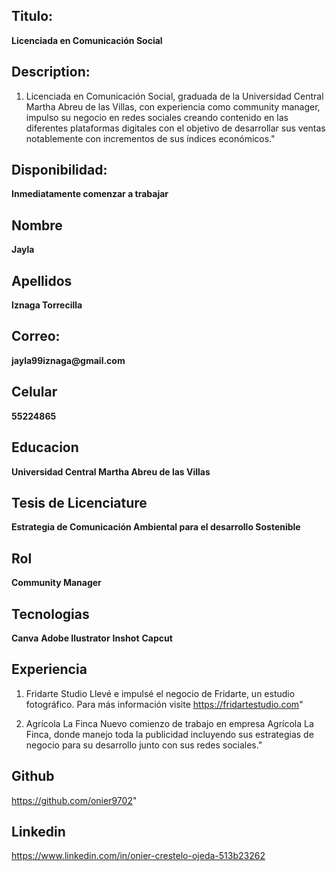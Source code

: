 
## Titulo: 
__Licenciada en Comunicación Social__

## Description: 
1. Licenciada en Comunicación Social, graduada de la Universidad Central Martha Abreu de las Villas, con experiencia como community manager, impulso su negocio en redes sociales creando contenido en las diferentes plataformas digitales con el objetivo de desarrollar sus ventas notablemente con incrementos de sus índices económicos."

## Disponibilidad: 
__Inmediatamente comenzar a trabajar__

## Nombre
__Jayla__

## Apellidos
__Iznaga Torrecilla__

## Correo: 
__jayla99iznaga@gmail.com__

## Celular
__55224865__

## Educacion
__Universidad Central Martha Abreu de las Villas__

## Tesis de Licenciature
__Estrategia de Comunicación Ambiental para el desarrollo Sostenible__

## Rol
__Community Manager__

## Tecnologias
__Canva__
__Adobe Ilustrator__
__Inshot__
__Capcut__

## Experiencia
1. Fridarte Studio
Llevé e impulsé el negocio de Fridarte, un estudio fotográfico. Para más información visite https://fridartestudio.com"

2. Agrícola La Finca
Nuevo comienzo de trabajo en empresa Agrícola La Finca, donde manejo toda la publicidad incluyendo sus estrategias de negocio para su desarrollo junto con sus redes sociales."

## Github
https://github.com/onier9702"


## Linkedin
https://www.linkedin.com/in/onier-crestelo-ojeda-513b23262
